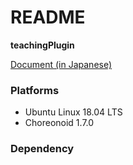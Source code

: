 # README #

**teachingPlugin**

[Document (in Japanese)](https://ryhanai.github.io/teachingplugin_doc)

### Platforms ###
* Ubuntu Linux 18.04 LTS
* Choreonoid 1.7.0

### Dependency ###

